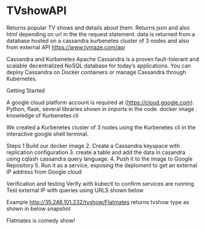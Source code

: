 # TVshowAPI
Returns popular TV shows and details about them. Returns json and also html depending on url in the the request statement.
data is returned from a database hosted on a cassandra kurbenetes cluster of 3 nodes and also from external API https://www.tvmaze.com/api

Cassandra and Kurbenetes
Apache Cassandra is a proven fault-tolerant and scalable decentralized NoSQL database for today’s applications. You can deploy Cassandra on Docker containers or manage Cassandra through Kubernetes.


Getting Started

A google cloud platform account is required at (https://cloud.google.com). 
Python, flask, several libraries shown in imports in the code. docker image . knowledge of Kurbenetes cli

We created a Kurbenetes cluster
of 3 nodes using the Kurbenetes cli in the interactive google shell terminal.

Steps
1  Build our docker image 
2. Create a Cassandra keyspace with replication configuration
3. create a table and add the data in casandra using cqlash cassandra query language.
4. Push it to the image to Google Repository
5. Run it as a service, exposing the deploment to get an external IP address from Google cloud

Verification and testing
Verify with kubectl to confirm services are running
Test external IP with queries using URLS shown below 

Example http://35.246.101.232/tvshow/Flatmates returns tvshow type as shown in below snapshot

Flatmates is comedy show!



